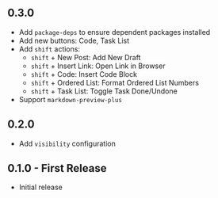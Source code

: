 ## 0.3.0

- Add `package-deps` to ensure dependent packages installed
- Add new buttons: Code, Task List
- Add `shift` actions:
  - `shift` + New Post: Add New Draft
  - `shift` + Insert Link: Open Link in Browser
  - `shift` + Code: Insert Code Block
  - `shift` + Ordered List: Format Ordered List Numbers
  - `shift` + Task List: Toggle Task Done/Undone
- Support `markdown-preview-plus`

## 0.2.0

* Add `visibility` configuration

## 0.1.0 - First Release

* Initial release
